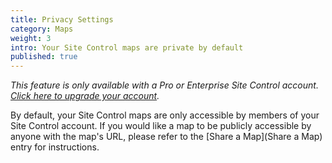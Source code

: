 ```yaml
---
title: Privacy Settings
category: Maps
weight: 3
intro: Your Site Control maps are private by default
published: true
---
```

_This feature is only available with a Pro or Enterprise Site Control account. [Click here to upgrade your account](https://sitecontrol.us/plans#p=level1)._

By default, your Site Control maps are only accessible by members of your Site Control account. If you would like a map to be publicly accessible by anyone with the map's URL, please refer to the [Share a Map](Share a Map) entry for instructions.
